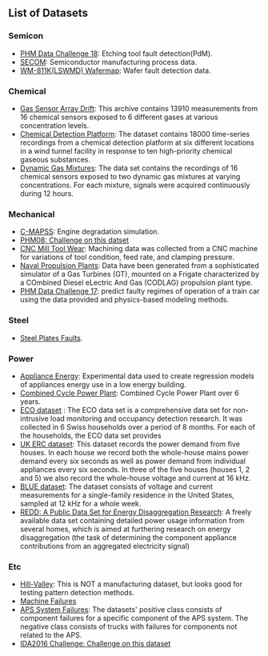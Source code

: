 ## List of Datasets  

### Semicon  

* [PHM Data Challenge 18](<https://github.com/makinarocks/awesome-industrial-machine-datasets/tree/sehee/data-explanation/PHM%20Data%20Challenge%2018>): Etching tool fault detection(PdM).
* [SECOM](<https://github.com/makinarocks/awesome-industrial-machine-datasets/tree/sehee/data-explanation/SECOM>): Semiconductor manufacturing process data.  
* [WM-811K(LSWMD) Wafermap](https://github.com/makinarocks/awesome-industrial-machine-datasets/tree/hyeonwoo/data-explanation/WD-811k%20Wafermap): Wafer fault detection data.

### Chemical  

* [Gas Sensor Array Drift](<https://github.com/makinarocks/awesome-industrial-machine-datasets/tree/sehee/data-explanation/Gas%20Sensor%20Array%20Drift>): This archive contains 13910 measurements from 16 chemical sensors exposed to 6 different gases at various concentration levels.
* [Chemical Detection Platform](<https://github.com/makinarocks/awesome-industrial-machine-datasets/tree/sehee/data-explanation/Chemical%20Detection%20Platform>): The dataset contains 18000 time-series recordings from a chemical detection platform at six different locations in a wind tunnel facility in response to ten high-priority chemical gaseous substances.
* [Dynamic Gas Mixtures](<https://github.com/makinarocks/awesome-industrial-machine-datasets/tree/sehee/data-explanation/Dynamic%20Gas%20Mixtures>): The data set contains the recordings of 16 chemical sensors exposed to two dynamic gas mixtures at varying concentrations. For each mixture, signals were acquired continuously during 12 hours.  

### Mechanical  

* [C-MAPSS](<https://github.com/makinarocks/awesome-industrial-machine-datasets/tree/sehee/data-explanation/C-MAPSS>): Engine degradation simulation.  
* [PHM08: Challenge on this datset](<https://github.com/makinarocks/awesome-industrial-machine-datasets/tree/sehee/data-explanation/PHM08%20Challenge%20on%20this%20dataset>)  
* [CNC Mill Tool Wear](<https://github.com/makinarocks/awesome-industrial-machine-datasets/tree/sehee/data-explanation/CNC%20Mill%20Tool%20Wear>): Machining data was collected from a CNC machine for variations of tool condition, feed rate, and clamping pressure.  
* [Naval Propulsion Plants](https://github.com/makinarocks/awesome-industrial-machine-datasets/tree/minkyu/data-explanation/Naval%20Propulsion%20Plants/README.md): Data have been generated from a sophisticated simulator of a Gas Turbines (GT), mounted on a Frigate characterized by a COmbined Diesel eLectric And Gas (CODLAG) propulsion plant type.  
* [PHM Data Challenge 17](<https://github.com/makinarocks/awesome-industrial-machine-datasets/tree/master/data-explanation/PHM Data Challenge 17>): predict faulty regimes of operation of a train car using the data provided and physics-based modeling methods.   

### Steel  

* [Steel Plates Faults](https://github.com/makinarocks/awesome-industrial-machine-datasets/blob/minkyu/data-explanation/Steel%20Plates%20Faults/README.md).  

### Power  

* [Appliance Energy](https://github.com/makinarocks/awesome-industrial-machine-datasets/tree/minkyu/data-explanation/Appliance%20Energy/README.md): Experimental data used to create regression models of appliances energy use in a low energy building.  
* [Combined Cycle Power Plant](https://github.com/makinarocks/awesome-industrial-machine-datasets/tree/minkyu/data-explanation/Combined%20Cycle%20Power%20Plant/README.md): Combined Cycle Power Plant over 6 years.   
* [ECO dataset](<https://github.com/makinarocks/awesome-industrial-machine-datasets/tree/master/data-explanation/ECO dataset>) : The ECO data set is a comprehensive data set for non-intrusive load monitoring and occupancy detection research. It was collected in 6 Swiss households over a period of 8 months. For each of the households, the ECO data set provides  
* [UK ERC dataset](<https://github.com/makinarocks/awesome-industrial-machine-datasets/tree/master/data-explanation/UK ERC dataset>): This dataset records the power demand from five houses. In each house we record both the whole-house mains power demand every six seconds as well as power demand from individual appliances every six seconds. In three of the five houses (houses 1, 2 and 5) we also record the whole-house voltage and current at 16 kHz.  
* [BLUE dataset](<https://github.com/makinarocks/awesome-industrial-machine-datasets/tree/master/data-explanation/BLUE dataset>): The dataset consists of voltage and current measurements for a single-family residence in the United States, sampled at 12 kHz for a whole week.   
* [REDD: A Public Data Set for Energy Disaggregation Research](<https://github.com/makinarocks/awesome-industrial-machine-datasets/tree/master/data-explanation/REDD>): A freely available data set containing detailed power usage information from several homes, which is aimed at furthering research on energy disaggregation (the task of determining the component appliance contributions from an aggregated electricity signal)      

### Etc  


* [Hill-Valley](https://github.com/makinarocks/awesome-industrial-machine-datasets/tree/minkyu/data-explanation/Hill-Valley/README.md): This is NOT a manufacturing dataset, but looks good for testing pattern detection methods.  
* [Machine Failures](https://github.com/makinarocks/awesome-industrial-machine-datasets/tree/minkyu/data-explanation/Machine%20failure/README.md)  
* [APS System Failures](https://github.com/makinarocks/awesome-industrial-machine-datasets/tree/minkyu/data-explanation/APS%20System%20Failures/README.md):  The datasets' positive class consists of component failures for a specific component of the APS system. The negative class consists of trucks with failures for components not related to the APS.   
* [IDA2016 Challenge: Challenge on this dataset](https://archive.ics.uci.edu/ml/datasets/IDA2016Challenge)      




